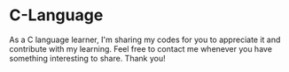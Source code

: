 # C-Language
As a C language learner, I'm sharing my codes for you to appreciate it and contribute with my learning. 
Feel free to contact me whenever you have something interesting to share. 
Thank you!

